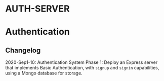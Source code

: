 # AUTH-SERVER
# Authentication





## Changelog 

2020-Sep1-10: Authentication System Phase 1: Deploy an Express server that implements Basic Authentication, with `signup` and `signin` capabilities, using a Mongo database for storage.